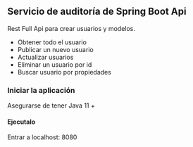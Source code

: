 ## Servicio de auditoría de Spring Boot Api

Rest Full Api para crear usuarios y modelos.
 
* Obtener todo el usuario
* Publicar un nuevo usuario
* Actualizar usuarios
* Eliminar un usuario por id
* Buscar usuario por propiedades

### Iniciar la aplicación
Asegurarse de tener
Java 11 +

#### Ejecutalo

Entrar a localhost: 8080




